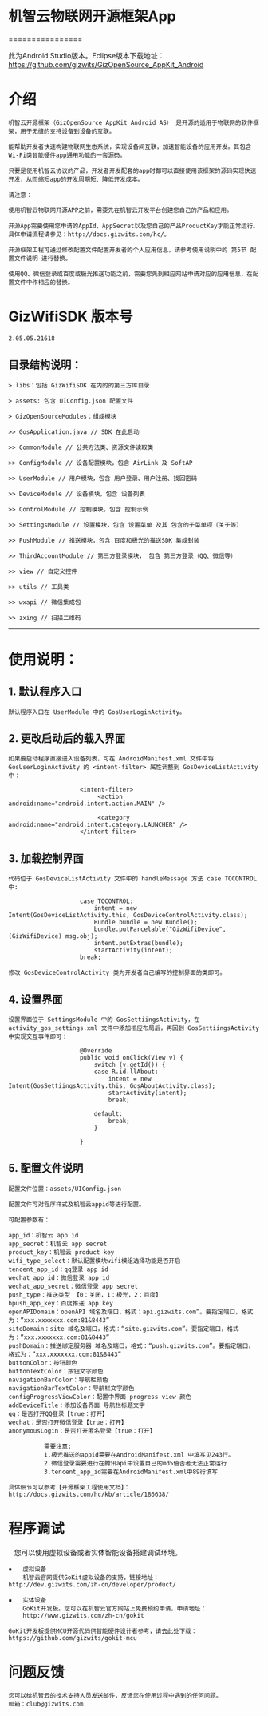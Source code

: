 # 机智云物联网开源框架App
================

此为Android Studio版本。Eclipse版本下载地址：https://github.com/gizwits/GizOpenSource_AppKit_Android

# 介绍

    机智云开源框架（GizOpenSource_AppKit_Android_AS） 是开源的适用于物联网的软件框架，用于无缝的支持设备到设备的互联。
    
    能帮助开发者快速构建物联网生态系统，实现设备间互联，加速智能设备的应用开发。其包含Wi-Fi类智能硬件app通用功能的一套源码。
    
    只要是使用机智云协议的产品，开发者开发配套的app时都可以直接使用该框架的源码实现快速开发，从而缩短app的开发周期短、降低开发成本。
    
    请注意：
    
    使用机智云物联网开源APP之前，需要先在机智云开发平台创建您自己的产品和应用。
    
    开源App需要使用您申请的AppId、AppSecret以及您自己的产品ProductKey才能正常运行。具体申请流程请参见：http://docs.gizwits.com/hc/。
    
    开源框架工程可通过修改配置文件配置开发者的个人应用信息，请参考使用说明中的 第5节 配置文件说明 进行替换。
    
    使用QQ、微信登录或百度或极光推送功能之前，需要您先到相应网站申请对应的应用信息，在配置文件中作相应的替换。
    
# GizWifiSDK 版本号

    2.05.05.21618

## 目录结构说明：

    > libs：包括 GizWifiSDK 在内的的第三方库目录

    > assets: 包含 UIConfig.json 配置文件

    > GizOpenSourceModules：组成模块

    >> GosApplication.java // SDK 在此启动

    >> CommonModule // 公共方法类、资源文件读取类 
    
    >> ConfigModule // 设备配置模块，包含 AirLink 及 SoftAP
    
    >> UserModule // 用户模块，包含 用户登录、用户注册、找回密码
    
    >> DeviceModule // 设备模块，包含 设备列表

    >> ControlModule // 控制模块，包含 控制示例
    
    >> SettingsModule // 设置模块，包含 设置菜单 及其 包含的子菜单项（关于等）

    >> PushModule // 推送模块，包含 百度和极光的推送SDK 集成封装

    >> ThirdAccountModule // 第三方登录模块， 包含 第三方登录（QQ、微信等）

    >> view // 自定义控件

    >> utils // 工具类

    >> wxapi // 微信集成包

    >> zxing // 扫描二维码


  
    
***

# 使用说明：

## 1. 默认程序入口

    默认程序入口在 UserModule 中的 GosUserLoginActivity。

## 2. 更改启动后的载入界面

    如果要启动程序直接进入设备列表，可在 AndroidManifest.xml 文件中将 GosUserLoginActivity 的 <intent-filter> 属性调整到 GosDeviceListActivity 中：

						<intent-filter>
							 <action android:name="android.intent.action.MAIN" />

							 <category android:name="android.intent.category.LAUNCHER" />
						</intent-filter>


## 3. 加载控制界面

    代码位于 GosDeviceListActivity 文件中的 handleMessage 方法 case TOCONTROL 中:

						case TOCONTROL:
							intent = new Intent(GosDeviceListActivity.this, GosDeviceControlActivity.class);
							Bundle bundle = new Bundle();
							bundle.putParcelable("GizWifiDevice", (GizWifiDevice) msg.obj);
							intent.putExtras(bundle);
							startActivity(intent);
						break;

    修改 GosDeviceControlActivity 类为开发者自己编写的控制界面的类即可。

## 4. 设置界面

    设置界面位于 SettingsModule 中的 GosSettiingsActivity，在 activity_gos_settings.xml 文件中添加相应布局后，再回到 GosSettiingsActivity 中实现交互事件即可：

						@Override
						public void onClick(View v) {
							switch (v.getId()) {
							case R.id.llAbout:
								intent = new Intent(GosSettiingsActivity.this, GosAboutActivity.class);
								startActivity(intent);
								break;

							default:
								break;
							}

						}

## 5. 配置文件说明

    配置文件位置：assets/UIConfig.json

    配置文件可对程序样式及机智云appid等进行配置。

    可配置参数有：

	app_id：机智云 app id
	app_secret：机智云 app secret
	product_key：机智云 product key
	wifi_type_select：默认配置模块wifi模组选择功能是否开启
	tencent_app_id：qq登录 app id
	wechat_app_id：微信登录 app id
	wechat_app_secret：微信登录 app secret
	push_type：推送类型 【0：关闭，1：极光，2：百度】
	bpush_app_key：百度推送 app key
	openAPIDomain：openAPI 域名及端口，格式：api.gizwits.com”。要指定端口，格式为：”xxx.xxxxxxx.com:81&8443”
	siteDomain：site 域名及端口，格式：“site.gizwits.com”。要指定端口，格式为：”xxx.xxxxxxx.com:81&8443”
	pushDomain：推送绑定服务器 域名及端口，格式：“push.gizwits.com”。要指定端口，格式为：”xxx.xxxxxxx.com:81&8443”
	buttonColor：按钮颜色
	buttonTextColor：按钮文字颜色
	navigationBarColor：导航栏颜色
	navigationBarTextColor：导航栏文字颜色
	configProgressViewColor：配置中界面 progress view 颜色
	addDeviceTitle：添加设备界面 导航栏标题文字
	qq：是否打开QQ登录【true：打开】
    wechat：是否打开微信登录【true：打开】
    anonymousLogin：是否打开匿名登录【true：打开】
    
              需要注意:
              1.极光推送的appid需要在AndroidManifest.xml 中填写见243行。
              2.微信登录需要进行在腾讯api中设置自己的md5值否者无法正常运行
              3.tencent_app_id需要在AndroidManifest.xml中89行填写
    
    具体细节可以参考【开源框架工程使用文档】：http://docs.gizwits.com/hc/kb/article/186638/

# 程序调试

    您可以使用虚拟设备或者实体智能设备搭建调试环境。

    ▪	虚拟设备
        机智云官网提供GoKit虚拟设备的支持，链接地址：
	http://dev.gizwits.com/zh-cn/developer/product/

    ▪	实体设备
        GoKit开发板。您可以在机智云官方网站上免费预约申请，申请地址：
        http://www.gizwits.com/zh-cn/gokit

    GoKit开发板提供MCU开源代码供智能硬件设计者参考，请去此处下载：https://github.com/gizwits/gokit-mcu


# 问题反馈

    您可以给机智云的技术支持人员发送邮件，反馈您在使用过程中遇到的任何问题。
    邮箱：club@gizwits.com
    
